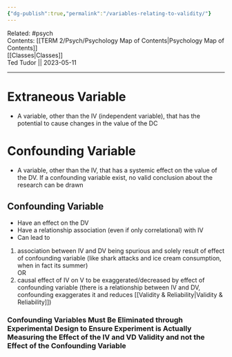 ```yaml
---
{"dg-publish":true,"permalink":"/variables-relating-to-validity/"}
---
```


Related: #psych  
Contents: [[TERM 2/Psych/Psychology Map of Contents\|Psychology Map of Contents]]  
[[Classes\|Classes]]  
Ted Tudor || 2023-05-11
***

# Extraneous Variable

- A variable, other than the IV (independent variable), that has the potential to cause changes in the value of the DC

# Confounding Variable

- A variable, other than the IV, that has a systemic effect on the value of the DV. If a confounding variable exist, no valid conclusion about the research can be drawn 

## Confounding Variable

- Have an effect on the DV
- Have a relationship association (even if only correlational) with IV
- Can lead to 
1. association between IV and DV being spurious and solely result of effect of confounding variable (like shark attacks and ice cream consumption, when in fact its summer)  
OR
2. causal effect of IV on V to be exaggerated/decreased by effect of confounding variable (there is a relationship between IV and DV, confounding exaggerates it and reduces [[Validity & Reliability\|Validity & Reliability]])

### Confounding Variables Must Be Eliminated through Experimental Design to Ensure Experiment is Actually Measuring the Effect of the IV and VD Validity and not the Effect of the Confounding Variable